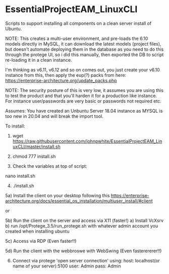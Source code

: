 # EssentialProjectEAM_LinuxCLI
Scripts to support installing all components on a clean server install of Ubuntu.

NOTE: This creates a multi-user environment, and pre-loads the 6.10 models directly in MySQL, it can download the latest models (project files), but doesn't automate deploying them in the database as you need to do this through the protege UI, so i did this manually, then exported the DB to script re-loading it in a clean instance.

I'm thinking as v6.11, v6.12 and so on comes out, you just create your v6.10 instance from this, then apply the eup(?) packs from here:
https://enterprise-architecture.org/update_packs.php

NOTE: The security posture of this is very low, it assumes you are using this to test the product and that you'll harden it for a production like instance. For instance user/passwords are very basic or passwords not required etc.

Assumes: You have created an Unbuntu Server 18.04 instance as MYSQL is too new in 20.04 and will break the import tool.

To install:

1) wget https://raw.githubusercontent.com/johnpwhite/EssentialProjectEAM_LinuxCLI/master/install.sh

2) chmod 777 install.sh

3) Check the variables at top of script:

nano install.sh

4) ./install.sh

5a) Install the client on your desktop following this https://enterprise-architecture.org/docs/essential_os_installation/multiuser_install/#client

or

5b) Run the client on the server and access via X11 (faster!)
    a) Install VcXsrv
    b) run /opt/Protege_3.5/run_protege.sh with whatever admin account you created when installing ubuntu

5c) Access via RDP (Even faster!!)

5d) Run the client with the webbroswe with WebSwing (Even fasterererer!!)

6) Connect via protege 'open server connection' using:
    host: localhost(or name of your server):5100
    user: Admin
    pass: Admin
